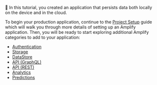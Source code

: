 👏 In this tutorial, you created an application that persists data both locally on the device and in the cloud. 

To begin your production application, continue to the [Project Setup](~/lib/project-setup/create-application.md) guide which will walk you through more details of setting up an Amplify application. Then, you will be ready to start exploring additional Amplify categories to add to your application:

- [Authentication](~/lib/auth/getting-started.md)
- [Storage](~/lib/storage/getting-started.md)
- [DataStore](~/lib/datastore/getting-started.md)
- [API (GraphQL)](~/lib/graphqlapi/getting-started.md)
- [API (REST)](~/lib/restapi/getting-started.md)
- [Analytics](~/lib/analytics/getting-started.md)
- [Predictions](~/lib/predictions/getting-started.md)
